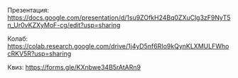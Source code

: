 Презентация: https://docs.google.com/presentation/d/1su9ZOfkH24Bq0ZXuClg3zF9NyT5n_Ur0vKZXyMoF-cg/edit?usp=sharing

Колаб: https://colab.research.google.com/drive/1j4yD5nf6RIo9kQynKLXMULFWhocRKV5R?usp=sharing

Квиз: https://forms.gle/KXnbwe34B5rAtARn9
